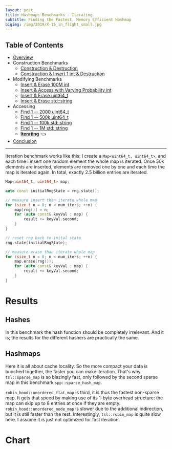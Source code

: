 ```yaml
---
layout: post
title: Hashmaps Benchmarks - Iterating
subtitle: Finding the Fastest, Memory Efficient Hashmap
bigimg: /img/2019/X-15_in_flight_small.jpg
---
```


## Table of Contents

* [Overview](/2019/04/01/hashmap-benchmarks-01-overview/)
* Construction Benchmarks
   * [Construction & Destruction](/2019/04/01/hashmap-benchmarks-02-01-result-CtorDtorEmptyMap/)
   * [Construction & Insert 1 int & Destruction](/2019/04/01/hashmap-benchmarks-02-02-result-CtorDtorSingleEntryMap/)
* Modifying Benchmarks
   * [Insert & Erase 100M int](/2019/04/01/hashmap-benchmarks-03-01-result-InsertHugeInt/)
   * [Insert & Access with Varying Probability int](/2019/04/01/hashmap-benchmarks-03-02-result-RandomDistinct2/)
   * [Insert & Erase uint64_t](/2019/04/01/hashmap-benchmarks-03-03-result-RandomInsertErase/)
   * [Insert & Erase std::string](/2019/04/01/hashmap-benchmarks-03-04-result-RandomInsertEraseStrings/)
* Accessing
   * [Find 1 -- 2000 uint64_t](/2019/04/01/hashmap-benchmarks-04-02-result-RandomFind_2000/)
   * [Find 1 -- 500k uint64_t](/2019/04/01/hashmap-benchmarks-04-03-result-RandomFind_500000/)
   * [Find 1 -- 100k std::string](/2019/04/01/hashmap-benchmarks-04-04-result-RandomFindString/)
   * [Find 1 -- 1M std::string](/2019/04/01/hashmap-benchmarks-04-05-result-RandomFindString_1000000/)
   * **[Iterating](/2019/04/01/hashmap-benchmarks-04-06-result-IterateIntegers/)** 👈
* [Conclusion](/2019/04/01/hashmap-benchmarks-05-conclusion/)

----

Iteration benchmark works like this: I create a `Map<uint64_t, uint64_t>`,  and each time I insert one random element the whole map is iterated. Once 50k elements are inserted, elements are removed one by one and each time the map is iterated again. In total, exactly 2.5 billion entries are iterated.

```cpp
Map<uint64_t, uint64_t> map;

auto const initialRngState = rng.state();

// measure insert than iterate whole map
for (size_t n = 0; n < num_iters; ++n) {
    map[rng()] = n;
    for (auto const& keyVal : map) {
        result += keyVal.second;
    }
}

// reset rng back to inital state
rng.state(initialRngState);

// measure erase than iterate whole map
for (size_t n = 0; n < num_iters; ++n) {
    map.erase(rng());
    for (auto const& keyVal : map) {
        result += keyVal.second;
    }
}
```

# Results

## Hashes

In this benchmark the hash function should be completely irrelevant. And it is; the results for the different hashers are practically the same.

## Hashmaps

Here it is all about cache locality. So the more compact your data is bunched together, the faster you can make iteration. That's why `tsl::sparse_map` is so blazingly fast, only followed by the second sparse map in this benchmark `spp::sparse_hash_map`. 

`robin_hood::unordered_flat_map` is third, it is thus the fastest non-sparse map. It gets that speed by making use of its 1-byte overhead structure: the map can skip up to 8 entries at once if they are empty. `robin_hood::unordered_node_map` is slower due to the additional indirection, but it is still faster than the rest. Interestingly, `tsl::robin_map` is quite slow here. I assume it is just not optimized for fast iteration.

# Chart

<script src="https://cdn.plot.ly/plotly-latest.min.js"></script>
<div id="id_39ef4b07" style="height:250em"></div>
<script>
    var colors = Plotly.d3.scale.category10().range();
    var m0y = [ "boost::multi_index::<br>hashed_unique", "tsl::robin_map", "eastl::hash_map", "boost::unordered_map", "std::unordered_map", "ska::bytell_hash_map", "tsl::hopscotch_map", "emilib1::HashMap", "folly::F14NodeMap", "folly::F14ValueMap", "phmap::<br>parallel_node_hash_map", "phmap::node_hash_map", "absl::node_hash_map", "phmap::<br>parallel_flat_hash_map", "phmap::flat_hash_map", "absl::flat_hash_map", "robin_hood::<br>unordered_node_map", "robin_hood::<br>unordered_flat_map", "spp::sparse_hash_map", "<b>tsl::sparse_map</b>"];
    var m1y = [ "boost::multi_index::<br>hashed_unique", "tsl::robin_map", "eastl::hash_map", "boost::unordered_map", "std::unordered_map", "ska::bytell_hash_map", "tsl::hopscotch_map", "emilib1::HashMap", "folly::F14NodeMap", "folly::F14ValueMap", "phmap::<br>parallel_node_hash_map", "phmap::node_hash_map", "phmap::<br>parallel_flat_hash_map", "absl::node_hash_map", "absl::flat_hash_map", "phmap::flat_hash_map", "robin_hood::<br>unordered_node_map", "robin_hood::<br>unordered_flat_map", "spp::sparse_hash_map", "<b>tsl::sparse_map</b>"];
    var m2y = [ "boost::multi_index::<br>hashed_unique", "tsl::robin_map", "eastl::hash_map", "boost::unordered_map", "std::unordered_map", "ska::bytell_hash_map", "tsl::hopscotch_map", "emilib1::HashMap", "folly::F14NodeMap", "folly::F14ValueMap", "phmap::<br>parallel_node_hash_map", "phmap::<br>parallel_flat_hash_map", "phmap::node_hash_map", "absl::node_hash_map", "phmap::flat_hash_map", "absl::flat_hash_map", "robin_hood::<br>unordered_node_map", "robin_hood::<br>unordered_flat_map", "spp::sparse_hash_map", "<b>tsl::sparse_map</b>"];
    var m3y = [ "boost::multi_index::<br>hashed_unique", "tsl::robin_map", "eastl::hash_map", "boost::unordered_map", "std::unordered_map", "ska::bytell_hash_map", "tsl::hopscotch_map", "emilib1::HashMap", "folly::F14NodeMap", "folly::F14ValueMap", "absl::flat_hash_map", "phmap::<br>parallel_node_hash_map", "phmap::<br>parallel_flat_hash_map", "phmap::node_hash_map", "absl::node_hash_map", "phmap::flat_hash_map", "robin_hood::<br>unordered_node_map", "robin_hood::<br>unordered_flat_map", "spp::sparse_hash_map", "<b>tsl::sparse_map</b>"];
    var m4y = [ "boost::multi_index::<br>hashed_unique", "tsl::robin_map", "eastl::hash_map", "boost::unordered_map", "std::unordered_map", "ska::bytell_hash_map", "tsl::hopscotch_map", "emilib1::HashMap", "folly::F14NodeMap", "folly::F14ValueMap", "phmap::<br>parallel_node_hash_map", "absl::node_hash_map", "phmap::<br>parallel_flat_hash_map", "phmap::node_hash_map", "phmap::flat_hash_map", "absl::flat_hash_map", "robin_hood::<br>unordered_node_map", "robin_hood::<br>unordered_flat_map", "spp::sparse_hash_map", "<b>tsl::sparse_map</b>"];
    var measurement_names = [ "iterate while adding", "iterate while removing" ];

    var data = [
        { x: [ 25.82005, 13.5969, 13.891850000000002, 13.07535, 11.6004, 8.457239999999999, 8.34977, 7.241664999999999, 5.9849049999999995, 5.79838, 5.461309999999999, 5.47756, 5.52954, 5.334655, 5.3349150000000005, 5.246175, 4.938935000000001, 4.267445, 1.9675850000000001, 1.553665 ],
          y: m0y, name: measurement_names[0] + ' (folly::hasher)', type: 'bar', orientation: 'h', yaxis: 'y', marker: { color: colors[0], },
        },
        { x: [ 29.2716, 15.718599999999999, 14.935500000000001, 13.21235, 11.08555, 12.48275, 10.430299999999999, 11.1235, 10.17455, 10.23835, 6.96978, 6.9315549999999995, 6.86907, 6.94448, 6.86334, 6.8071850000000005, 5.15869, 4.55988, 2.55706, 1.910965 ],
          y: m0y, name: measurement_names[1] + ' (folly::hasher)', type: 'bar', orientation: 'h', yaxis: 'y', marker: { color: colors[1], },
            textposition: 'outside',
            text: [ "55.1s<br>0MB", "29.3s<br>0MB", "28.8s<br>0MB", "26.3s<br>0MB", "22.7s<br>0MB", "20.9s<br>0MB", "18.8s<br>0MB", "18.4s<br>0MB", "16.2s<br>0MB", "16.0s<br>0MB", "12.4s<br>0MB", "12.4s<br>0MB", "12.4s<br>0MB", "12.3s<br>0MB", "12.2s<br>0MB", "12.1s<br>0MB", "10.1s<br>0MB", "8.83s<br>0MB", "4.52s<br>0MB", "<b>3.46s<br>0MB</b>" ],
        },
        { x: [ 25.721049999999998, 13.094899999999999, 13.8104, 13.063600000000001, 13.069700000000001, 9.612925, 8.265654999999999, 7.199645, 5.90855, 5.62235, 5.499935000000001, 5.53234, 5.339555000000001, 5.490539999999999, 5.38829, 5.01674, 4.90854, 4.27628, 1.9599449999999998, 1.567225 ],
          y: m1y, name: measurement_names[0] + ' (FNV1a)', type: 'bar', orientation: 'h', yaxis: 'y2', marker: { color: colors[0], },
        },
        { x: [ 29.280450000000002, 15.77695, 14.892949999999999, 13.1813, 12.414349999999999, 13.05855, 10.41875, 11.192350000000001, 10.262699999999999, 10.122900000000001, 7.061865, 6.834815000000001, 6.9592600000000004, 6.662985, 6.522225, 6.80007, 5.164935, 4.605715, 2.724555, 1.891405 ],
          y: m1y, name: measurement_names[1] + ' (FNV1a)', type: 'bar', orientation: 'h', yaxis: 'y2', marker: { color: colors[1], },
            textposition: 'outside',
            text: [ "55.0s<br>0MB", "28.9s<br>0MB", "28.7s<br>0MB", "26.2s<br>0MB", "25.5s<br>0MB", "22.7s<br>0MB", "18.7s<br>0MB", "18.4s<br>0MB", "16.2s<br>0MB", "15.7s<br>0MB", "12.6s<br>0MB", "12.4s<br>0MB", "12.3s<br>0MB", "12.2s<br>0MB", "11.9s<br>0MB", "11.8s<br>0MB", "10.1s<br>0MB", "8.88s<br>0MB", "4.68s<br>0MB", "<b>3.46s<br>0MB</b>" ],
        },
        { x: [ 25.808549999999997, 13.722000000000001, 13.61625, 13.06455, 13.0303, 8.748465, 8.358775, 6.929774999999999, 5.88408, 5.755839999999999, 5.717465000000001, 5.342275000000001, 5.43818, 5.435945, 5.156995, 5.225945, 4.915805, 4.297145, 1.93534, 1.5576400000000001 ],
          y: m2y, name: measurement_names[0] + ' (robin_hood::hash)', type: 'bar', orientation: 'h', yaxis: 'y3', marker: { color: colors[0], },
        },
        { x: [ 29.29835, 16.9224, 14.8423, 13.201, 12.405349999999999, 12.49615, 10.40315, 11.4986, 10.148499999999999, 10.23115, 6.98113, 7.042415, 6.93701, 6.925435, 6.883570000000001, 6.530355, 5.187615, 4.575200000000001, 2.75359, 1.89933 ],
          y: m2y, name: measurement_names[1] + ' (robin_hood::hash)', type: 'bar', orientation: 'h', yaxis: 'y3', marker: { color: colors[1], },
            textposition: 'outside',
            text: [ "55.1s<br>0MB", "30.6s<br>0MB", "28.5s<br>0MB", "26.3s<br>0MB", "25.4s<br>0MB", "21.2s<br>0MB", "18.8s<br>0MB", "18.4s<br>0MB", "16.0s<br>0MB", "16.0s<br>0MB", "12.7s<br>0MB", "12.4s<br>0MB", "12.4s<br>0MB", "12.4s<br>0MB", "12.0s<br>0MB", "11.8s<br>0MB", "10.1s<br>0MB", "8.87s<br>0MB", "4.69s<br>0MB", "<b>3.46s<br>0MB</b>" ],
        },
        { x: [ 25.73655, 13.783100000000001, 13.9287, 13.063649999999999, 13.01355, 9.58103, 8.439599999999999, 7.12205, 5.874615, 5.67104, 5.580755, 5.38181, 5.304525, 5.481925, 5.42296, 5.34433, 4.903420000000001, 4.297665, 2.032355, 1.56573 ],
          y: m3y, name: measurement_names[0] + ' (libstdc++-v3)', type: 'bar', orientation: 'h', yaxis: 'y4', marker: { color: colors[0], },
        },
        { x: [ 29.2389, 16.022199999999998, 14.92075, 13.186350000000001, 12.364550000000001, 13.0158, 10.4421, 11.0656, 10.2781, 10.123149999999999, 6.939535, 7.08582, 7.086270000000001, 6.888815, 6.94148, 6.8645499999999995, 5.167415, 4.574805, 2.54491, 1.86506 ],
          y: m3y, name: measurement_names[1] + ' (libstdc++-v3)', type: 'bar', orientation: 'h', yaxis: 'y4', marker: { color: colors[1], },
            textposition: 'outside',
            text: [ "55.0s<br>0MB", "29.8s<br>0MB", "28.8s<br>0MB", "26.2s<br>0MB", "25.4s<br>0MB", "22.6s<br>0MB", "18.9s<br>0MB", "18.2s<br>0MB", "16.2s<br>0MB", "15.8s<br>0MB", "12.5s<br>0MB", "12.5s<br>0MB", "12.4s<br>0MB", "12.4s<br>0MB", "12.4s<br>0MB", "12.2s<br>0MB", "10.1s<br>0MB", "8.87s<br>0MB", "4.58s<br>0MB", "<b>3.43s<br>0MB</b>" ],
        },
        { x: [ 25.81995, 13.764399999999998, 13.6237, 13.0872, 13.061250000000001, 9.29095, 8.258485, 6.943795, 5.903980000000001, 5.74072, 5.7240850000000005, 5.528370000000001, 5.43025, 5.445449999999999, 5.22238, 5.2093, 4.883324999999999, 4.301355, 1.948855, 1.56482 ],
          y: m4y, name: measurement_names[0] + ' (absl::Hash)', type: 'bar', orientation: 'h', yaxis: 'y5', marker: { color: colors[0], },
        },
        { x: [ 29.291150000000002, 16.93085, 14.936350000000001, 13.1998, 12.38505, 13.04805, 10.5391, 11.57405, 10.2821, 10.19255, 6.982705, 7.03617, 6.981719999999999, 6.93977, 6.865355, 6.55584, 5.17026, 5.37277, 2.582775, 1.816975 ],
          y: m4y, name: measurement_names[1] + ' (absl::Hash)', type: 'bar', orientation: 'h', yaxis: 'y5', marker: { color: colors[1], },
            textposition: 'outside',
            text: [ "55.1s<br>0MB", "30.7s<br>0MB", "28.6s<br>0MB", "26.3s<br>0MB", "25.4s<br>0MB", "22.3s<br>0MB", "18.8s<br>0MB", "18.5s<br>0MB", "16.2s<br>0MB", "15.9s<br>0MB", "12.7s<br>0MB", "12.6s<br>0MB", "12.4s<br>0MB", "12.4s<br>0MB", "12.1s<br>0MB", "11.8s<br>0MB", "10.1s<br>0MB", "9.67s<br>0MB", "4.53s<br>0MB", "<b>3.38s<br>0MB</b>" ],
        },
    ];

    var layout = {
        // title: { text: 'IterateIntegers'},
        grid: {
            ygap: 0.1,
            subplots: [
            ['xy'],
            ['xy2'],
            ['xy3'],
            ['xy4'],
            ['xy5'],
        ] },

        barmode: 'stack',
        yaxis: { title: 'folly::hasher', automargin: true, },
        yaxis2: { title: 'FNV1a', automargin: true, },
        yaxis3: { title: 'robin_hood::hash', automargin: true, },
        yaxis4: { title: 'libstdc++-v3', automargin: true, },
        yaxis5: { title: 'absl::Hash', automargin: true, },
        xaxis: { automargin: true,  range: [0, 58.968877000000006]  },
        legend: { traceorder: 'normal' },
        margin: { pad: 0, l:0, r:0, t:0, b:0, },
        showlegend:false,
    };

    Plotly.newPlot('id_39ef4b07', data, layout);
</script>
